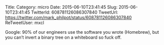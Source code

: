 Title: 
Category: micro
Date: 2015-06-10T23:41:45
Slug: 2015-06-10T23:41:45
TwitterId: 608781126086307840
TweetUrl: https://twitter.com/mark_philpot/status/608781126086307840
ReTweetUser: mxcl

<i class="fa fa-retweet" aria-hidden="true"></i> Google: 90% of our engineers use the software you wrote (Homebrew), but you can’t invert a binary tree on a whiteboard so fuck off.